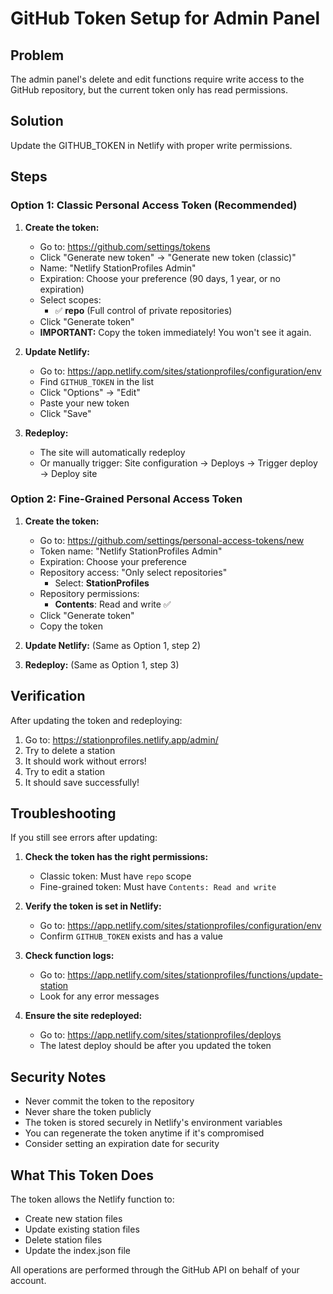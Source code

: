 # GitHub Token Setup for Admin Panel

## Problem
The admin panel's delete and edit functions require write access to the GitHub repository, but the current token only has read permissions.

## Solution
Update the GITHUB_TOKEN in Netlify with proper write permissions.

## Steps

### Option 1: Classic Personal Access Token (Recommended)

1. **Create the token:**
   - Go to: https://github.com/settings/tokens
   - Click "Generate new token" → "Generate new token (classic)"
   - Name: "Netlify StationProfiles Admin"
   - Expiration: Choose your preference (90 days, 1 year, or no expiration)
   - Select scopes:
     - ✅ **repo** (Full control of private repositories)
   - Click "Generate token"
   - **IMPORTANT:** Copy the token immediately! You won't see it again.

2. **Update Netlify:**
   - Go to: https://app.netlify.com/sites/stationprofiles/configuration/env
   - Find `GITHUB_TOKEN` in the list
   - Click "Options" → "Edit"
   - Paste your new token
   - Click "Save"

3. **Redeploy:**
   - The site will automatically redeploy
   - Or manually trigger: Site configuration → Deploys → Trigger deploy → Deploy site

### Option 2: Fine-Grained Personal Access Token

1. **Create the token:**
   - Go to: https://github.com/settings/personal-access-tokens/new
   - Token name: "Netlify StationProfiles Admin"
   - Expiration: Choose your preference
   - Repository access: "Only select repositories"
     - Select: **StationProfiles**
   - Repository permissions:
     - **Contents**: Read and write ✅
   - Click "Generate token"
   - Copy the token

2. **Update Netlify:** (Same as Option 1, step 2)

3. **Redeploy:** (Same as Option 1, step 3)

## Verification

After updating the token and redeploying:

1. Go to: https://stationprofiles.netlify.app/admin/
2. Try to delete a station
3. It should work without errors!
4. Try to edit a station
5. It should save successfully!

## Troubleshooting

If you still see errors after updating:

1. **Check the token has the right permissions:**
   - Classic token: Must have `repo` scope
   - Fine-grained token: Must have `Contents: Read and write`

2. **Verify the token is set in Netlify:**
   - Go to: https://app.netlify.com/sites/stationprofiles/configuration/env
   - Confirm `GITHUB_TOKEN` exists and has a value

3. **Check function logs:**
   - Go to: https://app.netlify.com/sites/stationprofiles/functions/update-station
   - Look for any error messages

4. **Ensure the site redeployed:**
   - Go to: https://app.netlify.com/sites/stationprofiles/deploys
   - The latest deploy should be after you updated the token

## Security Notes

- Never commit the token to the repository
- Never share the token publicly
- The token is stored securely in Netlify's environment variables
- You can regenerate the token anytime if it's compromised
- Consider setting an expiration date for security

## What This Token Does

The token allows the Netlify function to:
- Create new station files
- Update existing station files
- Delete station files
- Update the index.json file

All operations are performed through the GitHub API on behalf of your account.